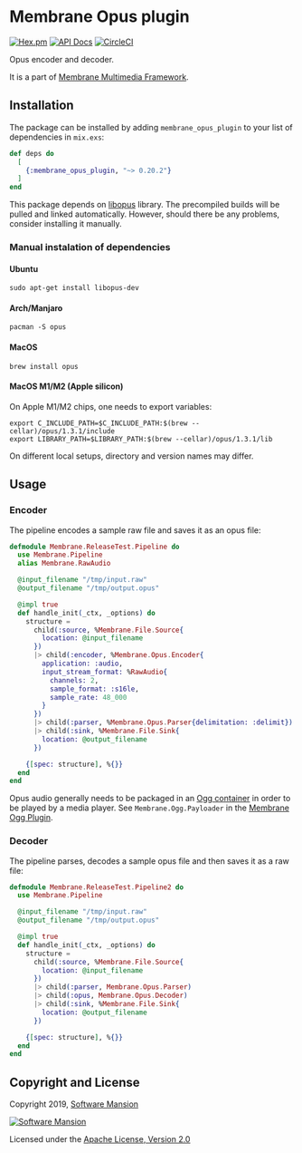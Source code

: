 # Membrane Opus plugin

[![Hex.pm](https://img.shields.io/hexpm/v/membrane_opus_plugin.svg)](https://hex.pm/packages/membrane_opus_plugin)
[![API Docs](https://img.shields.io/badge/api-docs-yellow.svg?style=flat)](https://hexdocs.pm/membrane_opus_plugin/)
[![CircleCI](https://circleci.com/gh/membraneframework/membrane_opus_plugin.svg?style=svg)](https://circleci.com/gh/membraneframework/membrane_opus_plugin)

Opus encoder and decoder.

It is a part of [Membrane Multimedia Framework](https://membrane.stream).

## Installation

The package can be installed by adding `membrane_opus_plugin` to your list of dependencies in `mix.exs`:

```elixir
def deps do
  [
    {:membrane_opus_plugin, "~> 0.20.2"}
  ]
end
```

This package depends on [libopus](http://opus-codec.org/docs/) library. The precompiled builds will be pulled and linked automatically. However, should there be any problems, consider installing it manually.

### Manual instalation of dependencies

#### Ubuntu
```
sudo apt-get install libopus-dev
```

#### Arch/Manjaro
```
pacman -S opus
```

#### MacOS
```
brew install opus
```

#### MacOS M1/M2 (Apple silicon)

On Apple M1/M2 chips, one needs to export variables:
```
export C_INCLUDE_PATH=$C_INCLUDE_PATH:$(brew --cellar)/opus/1.3.1/include
export LIBRARY_PATH=$LIBRARY_PATH:$(brew --cellar)/opus/1.3.1/lib
```
On different local setups, directory and version names may differ.

## Usage

### Encoder

The pipeline encodes a sample raw file and saves it as an opus file:

```elixir
defmodule Membrane.ReleaseTest.Pipeline do
  use Membrane.Pipeline
  alias Membrane.RawAudio

  @input_filename "/tmp/input.raw"
  @output_filename "/tmp/output.opus"

  @impl true
  def handle_init(_ctx, _options) do
    structure = 
      child(:source, %Membrane.File.Source{
        location: @input_filename
      })
      |> child(:encoder, %Membrane.Opus.Encoder{
        application: :audio,
        input_stream_format: %RawAudio{
          channels: 2,
          sample_format: :s16le,
          sample_rate: 48_000
        }
      })
      |> child(:parser, %Membrane.Opus.Parser{delimitation: :delimit})
      |> child(:sink, %Membrane.File.Sink{
        location: @output_filename
      })

    {[spec: structure], %{}}
  end
end
```

Opus audio generally needs to be packaged in an [Ogg container](https://xiph.org/ogg/) in order to be played by a
media player. See `Membrane.Ogg.Payloader` in the [Membrane Ogg Plugin](https://github.com/membraneframework/membrane_ogg_plugin).


### Decoder

The pipeline parses, decodes a sample opus file and then saves it as a raw file:

```elixir
defmodule Membrane.ReleaseTest.Pipeline2 do
  use Membrane.Pipeline

  @input_filename "/tmp/input.raw"
  @output_filename "/tmp/output.opus"

  @impl true
  def handle_init(_ctx, _options) do
    structure = 
      child(:source, %Membrane.File.Source{
        location: @input_filename
      })
      |> child(:parser, Membrane.Opus.Parser)
      |> child(:opus, Membrane.Opus.Decoder)
      |> child(:sink, %Membrane.File.Sink{
        location: @output_filename
      })

    {[spec: structure], %{}}
  end
end
```

## Copyright and License

Copyright 2019, [Software Mansion](https://swmansion.com/?utm_source=git&utm_medium=readme&utm_campaign=membrane_opus_plugin)

[![Software Mansion](https://logo.swmansion.com/logo?color=white&variant=desktop&width=200&tag=membrane-github)](https://swmansion.com/?utm_source=git&utm_medium=readme&utm_campaign=membrane_opus_plugin)

Licensed under the [Apache License, Version 2.0](LICENSE)
